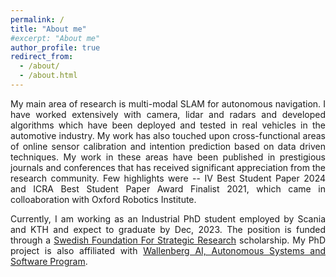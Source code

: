 ```yaml
---
permalink: /
title: "About me"
#excerpt: "About me"
author_profile: true
redirect_from: 
  - /about/
  - /about.html
---
```

<p style="text-align: justify;"> 
My main area of research is multi-modal SLAM for autonomous navigation. I have worked extensively with camera, lidar and radars and developed algorithms which have been deployed and tested in real vehicles in the automotive industry. My work has also touched upon cross-functional areas of online sensor calibration and intention prediction based on data driven techniques. My work in these areas have been published in prestigious journals and conferences that has received significant appreciation from the research community. Few highlights were -- IV Best Student Paper 2024 and ICRA Best Student Paper Award Finalist 2021, which came in colloaboration with Oxford Robotics Institute.
</p>

<p style="text-align: justify;">
Currently, I am working as an Industrial PhD student employed by Scania and KTH and expect to graduate by Dec, 2023. The position is funded through a <a href="https://strategiska.se/en/">Swedish Foundation For Strategic Research</a> scholarship. My PhD project is also affiliated with <a href="https://wasp-sweden.org/">Wallenberg AI, Autonomous Systems and Software Program</a>.
</p>